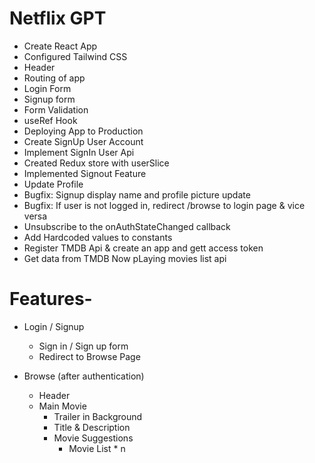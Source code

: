 # Netflix GPT
- Create React App
- Configured Tailwind CSS
- Header
- Routing of app
- Login Form
- Signup form
- Form Validation
- useRef Hook
- Deploying App to Production
- Create SignUp User Account
- Implement SignIn User Api
- Created Redux store with userSlice
- Implemented Signout Feature
- Update Profile
- Bugfix: Signup display name and profile picture update
- Bugfix: If user is not logged in, redirect /browse to login page &  vice versa
- Unsubscribe to the onAuthStateChanged callback
- Add Hardcoded values to constants
- Register TMDB Api & create an app and gett access token
- Get data from TMDB Now pLaying movies list api

# Features-
- Login / Signup
    - Sign in / Sign up form
    - Redirect to Browse Page
    
- Browse (after authentication)
    - Header
    - Main Movie
        - Trailer in Background
        - Title & Description
        - Movie Suggestions
            - Movie List * n